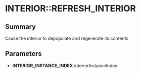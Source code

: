 # INTERIOR::REFRESH_INTERIOR

## Summary
Cause the interior to depopulate and regenerate its contents

## Parameters
* **INTERIOR_INSTANCE_INDEX** interiorInstanceIndex